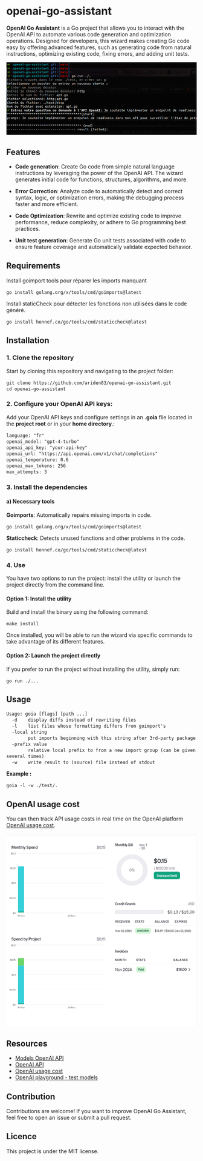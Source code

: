 # openai-go-assistant

**OpenAI Go Assistant** is a Go project that allows you to interact with the OpenAI API to automate various code generation and optimization operations. Designed for developers, this wizard makes creating Go code easy by offering advanced features, such as generating code from natural instructions, optimizing existing code, fixing errors, and adding unit tests.

![openai-go-assistant](./doc/openai-go-assistant.gif)

## Features

- **Code generation**: Create Go code from simple natural language instructions by leveraging the power of the OpenAI API. The wizard generates initial code for functions, structures, algorithms, and more.

- **Error Correction**: Analyze code to automatically detect and correct syntax, logic, or optimization errors, making the debugging process faster and more efficient.

- **Code Optimization**: Rewrite and optimize existing code to improve performance, reduce complexity, or adhere to Go programming best practices.

- **Unit test generation**: Generate Go unit tests associated with code to ensure feature coverage and automatically validate expected behavior.

## Requirements

Install goimport tools pour réparer les imports manquant

```shell
go install golang.org/x/tools/cmd/goimports@latest
```

Install staticCheck pour détecter les fonctions non utilisées dans le code généré.

```shell
go install honnef.co/go/tools/cmd/staticcheck@latest
```

## Installation

### 1. Clone the repository

Start by cloning this repository and navigating to the project folder:

```shell
git clone https://github.com/ariden83/openai-go-assistant.git
cd openai-go-assistant
```

### 2. Configure your OpenAI API keys:

Add your OpenAI API keys and configure settings in an **.goia** file located in the **project root** or in your **home directory**.:

```env
language: "fr"
openai_model: "gpt-4-turbo"
openai_api_key: "your-api-key"
openai_url: "https://api.openai.com/v1/chat/completions"
openai_temperature: 0.6
openai_max_tokens: 256
max_attempts: 3
```

### 3. Install the dependencies

#### a) Necessary tools

**Goimports**: Automatically repairs missing imports in code.

```shell
go install golang.org/x/tools/cmd/goimports@latest
```

**Staticcheck**: Detects unused functions and other problems in the code.

```shell
go install honnef.co/go/tools/cmd/staticcheck@latest
```

### 4. Use

You have two options to run the project: install the utility or launch the project directly from the command line.

#### **Option 1**: Install the utility

Build and install the binary using the following command:

```shell
make install
```

Once installed, you will be able to run the wizard via specific commands to take advantage of its different features.

####  **Option 2**: Launch the project directly

If you prefer to run the project without installing the utility, simply run:

```shell
go run ./...
```

## Usage

```text
Usage: goia [flags] [path ...]
  -d	display diffs instead of rewriting files
  -l	list files whose formatting differs from goimport's
  -local string
    	put imports beginning with this string after 3rd-party package
  -prefix value
    	relative local prefix to from a new import group (can be given several times)
  -w	write result to (source) file instead of stdout
```

**Example :**

```shell
goia -l -w ./test/.
```


## OpenAI usage cost

You can then track API usage costs in real time on the OpenAI platform [OpenAI usage cost](https://platform.openai.com/settings/organization/usage).

![OpenAI usage cost](doc/openai-usage-cost.png)


## Resources

- [Models OpenAI API](https://platform.openai.com/docs/models)
- [OpenAI API](https://platform.openai.com/docs/api-reference)
- [OpenAI usage cost](https://platform.openai.com/settings/organization/usage)
- [OpenAI playground - test models](https://platform.openai.com/playground/chat?models=gpt-4o)

## Contribution

Contributions are welcome! If you want to improve OpenAI Go Assistant, feel free to open an issue or submit a pull request.

## Licence

This project is under the MIT license.
